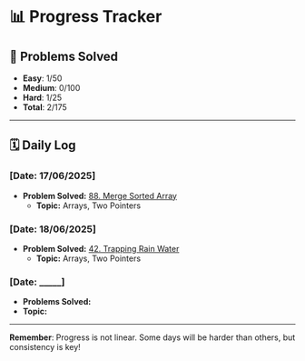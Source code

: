 # 📊 Progress Tracker

## 🎯 Problems Solved
- **Easy**: 1/50
- **Medium**: 0/100  
- **Hard**: 1/25
- **Total**: 2/175

---

## 🗓️ Daily Log

### [Date: 17/06/2025]
- **Problem Solved:** [88. Merge Sorted Array](https://leetcode.com/problems/merge-sorted-array/)
    - **Topic:** Arrays, Two Pointers

### [Date: 18/06/2025]
- **Problem Solved:** [42. Trapping Rain Water](https://leetcode.com/problems/trapping-rain-water/)
    - **Topic:** Arrays, Two Pointers

### [Date: _____]
- **Problems Solved:**
- **Topic:**

---

**Remember**: Progress is not linear. Some days will be harder than others, but consistency is key! 